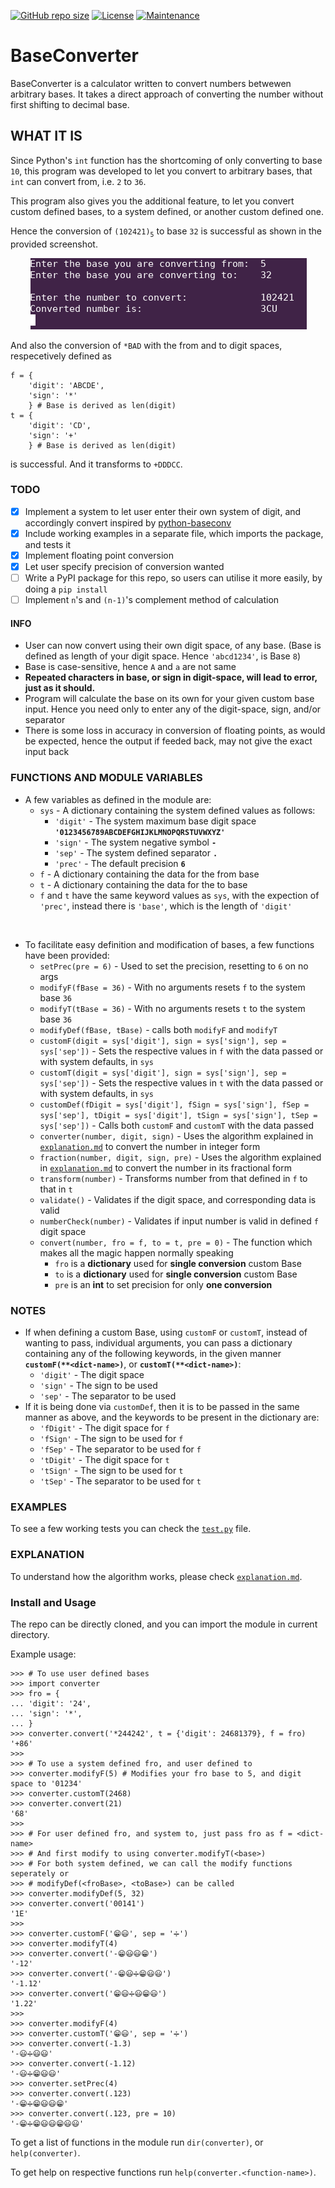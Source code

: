 [![GitHub repo size](https://img.shields.io/github/repo-size/DakshKK/BaseConverter?style=flat-square)](#)
[![License](https://img.shields.io/github/license/DakshKK/BaseConverter?style=flat-square)](LICENSE)
[![Maintenance](https://img.shields.io/maintenance/yes/2020?style=flat-square)](#)

# BaseConverter

  BaseConverter is a calculator written to convert numbers betwewen arbitrary bases. It takes a direct approach of converting the number without first shifting to decimal base.

## WHAT IT IS
  Since Python's `int` function has the shortcoming of only converting to base `10`, this program was developed to let you convert to arbitrary bases, that `int` can convert from, i.e. `2` to `36`.

  This program also gives you the additional feature, to let you convert custom defined bases, to a system defined, or another custom defined one.

  Hence the conversion of `(102421)`<sub>`5`</sub> to base `32` is successful as shown in the provided screenshot.

  &emsp;&emsp; ![](output.png?raw=true)

  And also the conversion of `*BAD` with the from and to digit spaces, respecetively defined as
```python3
f = {
    'digit': 'ABCDE',
    'sign': '*'
    } # Base is derived as len(digit)
t = {
    'digit': 'CD',
    'sign': '+'
    } # Base is derived as len(digit)
```
  is successful. And it transforms to `+DDDCC`.


### TODO
  - [x] Implement a system to let user enter their own system of digit, and accordingly convert inspired by [python-baseconv](https://github.com/semente/python-baseconv 'Base Converter, which uses decimal algorithm for conversion between bases.')
  - [x] Include working examples in a separate file, which imports the package, and tests it
  - [x] Implement floating point conversion
  - [x] Let user specify precision of conversion wanted
  - [ ] Write a PyPI package for this repo, so users can utilise it more easily, by doing a `pip install`
  - [ ] Implement `n`'s and `(n-1)`'s complement method of calculation

#### INFO
  - User can now convert using their own digit space, of any base. (Base is defined as length of your digit space. Hence `'abcd1234'`, is Base `8`)
  - Base is case-sensitive, hence `A` and `a` are not same
  - **Repeated characters in base, or sign in digit-space, will lead to error, just as it should.**
  - Program will calculate the base on its own for your given custom base input. Hence you need only to enter any of the digit-space, sign, and/or separator
  - There is some loss in accuracy in conversion of floating points, as would be expected, hence the output if feeded back, may not give the exact input back

### FUNCTIONS AND MODULE VARIABLES
  - A few variables as defined in the module are:
    - `sys` - A dictionary containing the system defined values as follows:
      - `'digit'` - The system maximum base digit space **`'0123456789ABCDEFGHIJKLMNOPQRSTUVWXYZ'`**
      - `'sign'` - The system negative symbol **`-`**
      - `'sep'` - The system defined separator **`.`**
      - `'prec'` - The default precision **`6`**
    - `f` - A dictionary containing the data for the from base
    - `t` - A dictionary containing the data for the to base
    - `f` and `t` have the same keyword values as `sys`, with the expection of `'prec'`, instead there is `'base'`, which is the length of `'digit'`

  <br />

  - To facilitate easy definition and modification of bases, a few functions have been provided:
    - `setPrec(pre = 6)` - Used to set the precision, resetting to `6` on no args
    - `modifyF(fBase = 36)` - With no arguments resets `f` to the system base `36`
    - `modifyT(tBase = 36)` - With no arguments resets `t` to the system base `36`
    - `modifyDef(fBase, tBase)` - calls both `modifyF` and `modifyT`
    - `customF(digit = sys['digit'], sign = sys['sign'], sep = sys['sep'])` - Sets the respective values in `f` with the data passed or with system defaults, in `sys`
    - `customT(digit = sys['digit'], sign = sys['sign'], sep = sys['sep'])` - Sets the respective values in `t` with the data passed or with system defaults, in `sys`
    - `customDef(fDigit = sys['digit'], fSign = sys['sign'], fSep = sys['sep'],
        tDigit = sys['digit'], tSign = sys['sign'], tSep = sys['sep'])` - Calls both `customF` and `customT` with the data passed
    - `converter(number, digit, sign)` - Uses the algorithm explained in [`explanation.md`](explanation.md 'Explanation written for how the algorithm operates and calculates') to convert the number in integer form
    - `fraction(number, digit, sign, pre)` - Uses the algorithm explained in [`explanation.md`](explanation.md 'Explanation written for how the algorithm operates and calculates') to convert the number in its fractional form
    - `transform(number)` - Transforms number from that defined in `f` to that in `t`
    - `validate()` - Validates if the digit space, and corresponding data is valid
    - `numberCheck(number)` - Validates if input number is valid in defined `f` digit space
    - `convert(number, fro = f, to = t, pre = 0)` - The function which makes all the magic happen normally speaking
      - `fro` is a **dictionary** used for **single conversion** custom Base
      - `to` is a **dictionary** used for **single conversion** custom Base
      - `pre` is an **int** to set precision for only **one conversion**

### NOTES
  - If when defining a custom Base, using `customF` or `customT`, instead of wanting to pass, individual arguments, you can pass a dictionary containing any of the following keywords, in the given manner **`customF(**<dict-name>)`**, or **`customT(**<dict-name>)`**:
    - `'digit'` - The digit space
    - `'sign'` - The sign to be used
    - `'sep'` - The separator to be used
  - If it is being done via `customDef`, then it is to be passed in the same manner as above, and the keywords to be present in the dictionary are:
    - `'fDigit'` - The digit space for `f`
    - `'fSign'` - The sign to be used for `f`
    - `'fSep'` - The separator to be used for `f`
    - `'tDigit'` - The digit space for `t`
    - `'tSign'` - The sign to be used for `t`
    - `'tSep'` - The separator to be used for `t`

### EXAMPLES
  To see a few working tests you can check the [`test.py`](test.py 'Tests for the program.') file.

### EXPLANATION
  To understand how the algorithm works, please check [`explanation.md`](explanation.md 'Explanation written for how the algorithm operates and calculates').

### Install and Usage
  The repo can be directly cloned, and you can import the module in current directory.

  Example usage:

```python3
>>> # To use user defined bases
>>> import converter
>>> fro = {
... 'digit': '24',
... 'sign': '*',
... }
>>> converter.convert('*244242', t = {'digit': 24681379}, f = fro)
'+86'
>>>
>>> # To use a system defined fro, and user defined to
>>> converter.modifyF(5) # Modifies your fro base to 5, and digit space to '01234'
>>> converter.customT(2468)
>>> converter.convert(21)
'68'
>>>
>>> # For user defined fro, and system to, just pass fro as f = <dict-name>
>>> # And first modify to using converter.modifyT(<base>)
>>> # For both system defined, we can call the modify functions seperately or
>>> # modifyDef(<froBase>, <toBase>) can be called
>>> converter.modifyDef(5, 32)
>>> converter.convert('00141')
'1E'
>>>
>>> converter.customF('😁😃', sep = '➗')
>>> converter.modifyT(4)
>>> converter.convert('-😁😃😃😁')
'-12'
>>> converter.convert('-😁😃➗😁😃😃')
'-1.12'
>>> converter.convert('😁😃➗😃😁😃')
'1.22'
>>>
>>> converter.modifyF(4)
>>> converter.customT('😁😃', sep = '➗')
>>> converter.convert(-1.3)
'-😃➗😃😃'
>>> converter.convert(-1.12)
'-😃➗😁😃😃'
>>> converter.setPrec(4)
>>> converter.convert(.123)
'-😁➗😁😃😃😁'
>>> converter.convert(.123, pre = 10)
'-😁➗😁😃😃😁😃😃'
```

  To get a list of functions in the module run `dir(converter)`, or `help(converter)`.

  To get help on respective functions run `help(converter.<function-name>)`.
